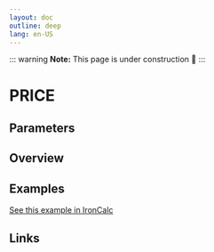 ```yaml
---
layout: doc
outline: deep
lang: en-US
---
```


::: warning
**Note:** This page is under construction 🚧
:::

# PRICE

## Parameters

## Overview

## Examples

[See this example in IronCalc](https://app.ironcalc.com/?filename=price)

## Links